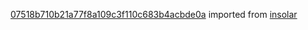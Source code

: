 [07518b710b21a77f8a109c3f110c683b4acbde0a](https://github.com/insolar/insolar/commit/07518b710b21a77f8a109c3f110c683b4acbde0a) imported from [insolar](https://github.com/insolar/insolar)
